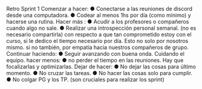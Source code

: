 Retro Sprint 1
Comenzar a hacer:
● Conectarse a las reuniones de discord desde una computadora.
● Codear al menos 1hs por día (como mínimo) y hacerse una rutina.
Hacer más :
● Acudir a los profesores o compañeros cuando algo no sale.
● Realizar una introspección personal semanal. (no es necesario compartirla) con respecto a que tan comprometido estoy con el curso, si le dedico el tiempo necesario por día. Esto no solo por nosotros mismo. si no también, por empatía hacia nuestros compañeros de grupo.
Continuar haciendo:
● Seguir avanzando con buena onda. Cuidando el equipo.
hacer menos:
● no perder el tiempo en las reuniones. Hay que focalizarlas y optimizarlas.
Dejar de hacer:
● No dejar las cosas para último momento.
● No cruzar las tareas.
● No hacer las cosas solo para cumplir.
● No colgar PG y los TP. (son cruciales para realizar los sprint)
